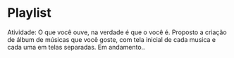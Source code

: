 # Playlist
Atividade: O que você ouve, na verdade é que o você é. Proposto a criação de álbum de músicas que você goste, com tela inicial de cada musica e cada uma em telas separadas.
Em andamento..
